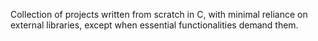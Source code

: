 Collection of projects written from scratch in C, with minimal 
reliance on external libraries, except when essential functionalities 
demand them.
